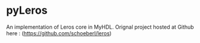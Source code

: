 # pyLeros
An implementation of Leros core in MyHDL. Orignal project hosted at Github here : (https://github.com/schoeberl/leros)
